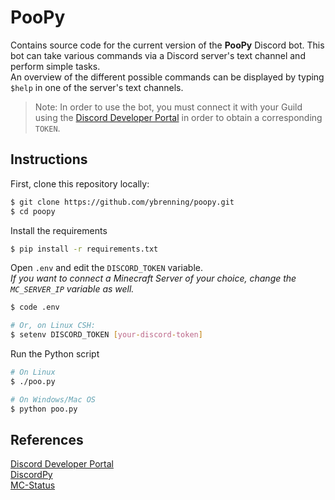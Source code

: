 # PooPy

Contains source code for the current version of the **PooPy** Discord bot.
This bot can take various commands via a Discord server's text channel and perform simple tasks. \
An overview of the different possible commands can be displayed by typing `$help` in one of the server's
text channels.

> Note: In order to use the bot, you must connect it with your Guild using the 
> [Discord Developer Portal](https://discord.com/developers/docs/intro) in order to
> obtain a corresponding `TOKEN`.

## Instructions

First, clone this repository locally:

```bash
$ git clone https://github.com/ybrenning/poopy.git
$ cd poopy
```

Install the requirements

```bash
$ pip install -r requirements.txt
```

Open `.env` and edit the `DISCORD_TOKEN` variable. \
_If you want to connect a Minecraft Server of your choice, change the `MC_SERVER_IP`
variable as well._

```bash
$ code .env

# Or, on Linux CSH:
$ setenv DISCORD_TOKEN [your-discord-token]
```

Run the Python script

```bash
# On Linux
$ ./poo.py

# On Windows/Mac OS
$ python poo.py
```

## References

[Discord Developer Portal](https://discord.com/developers/docs/intro) \
[DiscordPy](https://discordpy.readthedocs.io/en/stable/ext/commands/commands.html) \
[MC-Status](https://github.com/py-mine/mcstatus)
